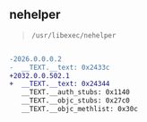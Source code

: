 ## nehelper

> `/usr/libexec/nehelper`

```diff

-2026.0.0.0.2
-  __TEXT.__text: 0x2433c
+2032.0.0.502.1
+  __TEXT.__text: 0x24344
   __TEXT.__auth_stubs: 0x1140
   __TEXT.__objc_stubs: 0x27c0
   __TEXT.__objc_methlist: 0x30c

```

